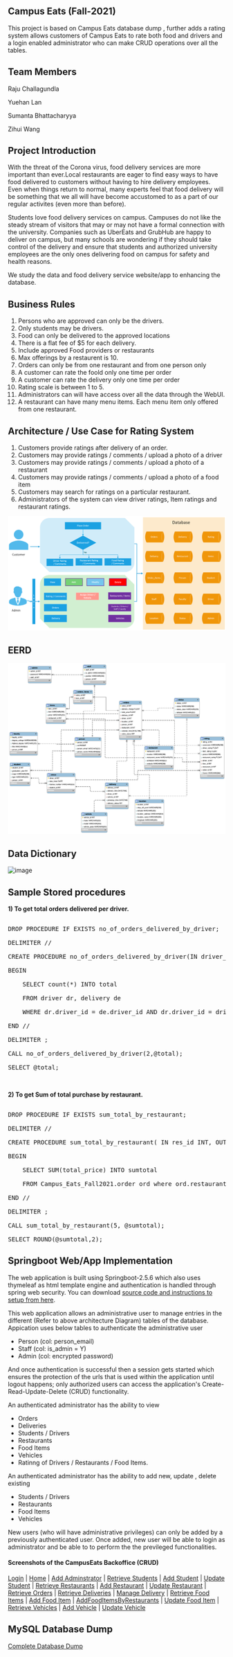 ## Campus Eats (Fall-2021)
This project is based on Campus Eats database dump , further adds a rating system allows customers of Campus Eats to rate both food and drivers and a login enabled administrator who can make CRUD operations over all the tables.

## Team Members

Raju Challagundla

Yuehan Lan

Sumanta Bhattacharyya

Zihui Wang

## Project Introduction

With the threat of the Corona virus, food delivery services are more important than ever.Local restaurants are eager to find easy ways to have food delivered to customers without having to hire delivery employees. Even when things return to normal, many experts feel that food delivery will be something that we all will have become accustomed to as a part of our regular activites (even more than before).  

Students love food delivery services on campus.  Campuses do not like the steady stream of visitors that may or  may not have a formal connection with the university.  Companies such as UberEats and GrubHub are happy to deliver on campus, but many schools are wondering if they should take control of the delivery and ensure that students and authorized university employees are the only ones delivering food on campus for safety and health reasons.

We study the data and food delivery service website/app to enhancing the database.


## Business Rules
1. Persons who are approved can only be the drivers.
2. Only students may be drivers.
3. Food can only be delivered to the approved locations 
4. There is a flat fee of $5 for each delivery.
5. Include approved Food providers or restaurants
6. Max offerings by a restaurent is 10.
7. Orders can only be from one restaurant and from one person only
8. A customer can rate the foold only one time per order
9. A customer can rate the delivery only one time per order
10. Rating scale is between 1 to 5.
11. Administrators can will have access over all the data through the WebUI.
12. A restaurant can have many menu items. Each menu item only offered from one restaurant.

## Architecture / Use Case for Rating System

1. Customers provide ratings after delivery of an order.
2. Customers may provide ratings / comments / upload a photo of a driver
3. Customers may provide ratings / comments / upload a photo of a restaurant
4. Customers may provide ratings / comments / upload a photo of a food item
5. Customers may search for ratings on a particular restaurant.
6. Administrators of the system can view driver ratings, Item ratings and restaurant ratings.

![image](docs/CampusEats_Architecture.png)

## EERD
![image](docs/Final_EERD.png)

## Data Dictionary


				

![image](https://user-images.githubusercontent.com/89530932/139565106-7f70b71a-706b-4087-9be1-dc5ff38e4873.png)


## Sample Stored procedures

  
**1) To get total orders delivered per driver.** 
<pre>

DROP PROCEDURE IF EXISTS no_of_orders_delivered_by_driver;

DELIMITER //

CREATE PROCEDURE no_of_orders_delivered_by_driver(IN driver_id INT, OUT total INT)

BEGIN
	
	SELECT count(*) INTO total 
	
	FROM driver dr, delivery de 
	
	WHERE dr.driver_id = de.driver_id AND dr.driver_id = driver_id AND de.delivery_time IS NOT NULL;

END //

DELIMITER ;

CALL no_of_orders_delivered_by_driver(2,@total);

SELECT @total;

   </pre>

**2)  To get Sum of total purchase by restaurant.**

<pre>

DROP PROCEDURE IF EXISTS sum_total_by_restaurant;

DELIMITER //

CREATE PROCEDURE sum_total_by_restaurant( IN res_id INT, OUT sumtotal FLOAT)

BEGIN
	
	SELECT SUM(total_price) INTO sumtotal
	
	FROM Campus_Eats_Fall2021.order ord where ord.restaurant_id = res_id;
 
END //
 
DELIMITER ;

CALL sum_total_by_restaurant(5, @sumtotal);

SELECT ROUND(@sumtotal,2);
</pre>

## Springboot Web/App Implementation

The web application is built using Springboot-2.5.6 which also uses thymeleaf as html template engine and authentication is handled through spring web security. You can download [source code and instructions to setup from here](https://github.com/Raju-Challagundla/CampusEats-Backoffice).

This web application allows an administrative user to manage entries in the different (Refer to above architecture Diagram) tables of the database. Appication uses below tables to authenticate the administrative user
- Person (col: person_email)
- Staff (col: is_admin = Y)
- Admin (col: encrypted password)

And once authentication is successful then a session gets started which ensures the protection of the urls that is used within the application until logout happens; only authorized users can access the application's Create-Read-Update-Delete (CRUD) functionality.

An authenticated administrator has the ability to view 
- Orders
- Deliveries
- Students / Drivers
- Restaurants
- Food Items
- Vehicles
- Ratinng of Drivers / Restaurants / Food Items.
	
An authenticated administrator has the ability to add new, update , delete existing 
- Students / Drivers
- Restaurants
- Food Items
- Vehicles

New users (who will have administrative privileges) can only be added by a previously authenticated user. Once added, new user will be able to login as administrator and be able to to perform the the previleged functionalities.


#### Screenshots of the CampusEats Backoffice (CRUD)

[Login](screenshots/1-Login-Admin.png) | [Home](screenshots/2-Home.png) | [Add Adminstrator](screenshots/3-AddAdmin.png) | [Retrieve Students](screenshots/4-ListStudents.png) | [Add Student](screenshots/6-AddStudent.png) | [Update Student](screenshots/7-UpdateStudent.png) | [Retrieve Restaurants](screenshots/8-ListRestaurants.png) | [Add Restaurant](screenshots/9-AddRestaurant.png) | [Update Restaurant](screenshots/10-UpdateRestaurant.png) | [Retrieve Orders](screenshots/11-ListOrders.png) | [Retrieve Deliveries](screenshots/12-ListDeliveries.png) | [Manage Delivery](screenshots/13-ManageDelivery.png) | [Retrieve Food Items](screenshots/14-ListFoodItems.png) | [Add Food Item](screenshots/15-AddFoodItem.png) | [AddFoodItemsByRestaurants](screenshots/16-AddFoodItemsByRestaurants.png) | [Update Food Item](screenshots/17-UpdateFoodItem.png) | [Retrieve Vehicles](screenshots/18-Listvehicles.png) | [Add Vehicle](screenshots/19-AddVehicle.png) | [Update Vehicle](screenshots/20-UpdateVehicle.png)


## MySQL Database Dump

[Complete Database Dump](sql/CampusEatsDump_20211130.sql)


 

